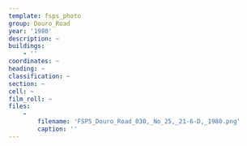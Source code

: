 ```yaml
---
template: fsps_photo
group: Douro_Road
year: '1980'
description: ~
buildings:
    - ''
coordinates: ~
heading: ~
classification: ~
section: ~
cell: ~
film_roll: ~
files:
    -
        filename: 'FSPS_Douro_Road_030,_No_25,_21-6-D,_1980.png'
        caption: ''
---
```

